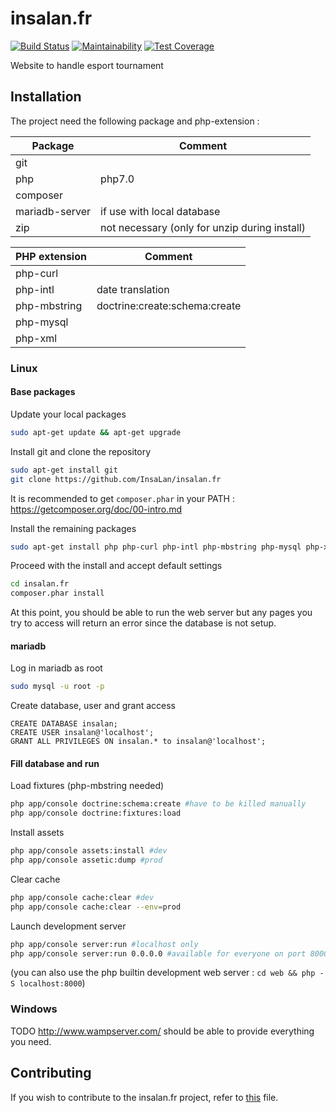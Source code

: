 # insalan.fr

[![Build Status](https://travis-ci.org/InsaLan/insalan.fr.svg?branch=master)](https://travis-ci.org/InsaLan/insalan.fr)
[![Maintainability](https://api.codeclimate.com/v1/badges/68707ca6cd1a2b332dc4/maintainability)](https://codeclimate.com/github/InsaLan/insalan.fr/maintainability)
[![Test Coverage](https://api.codeclimate.com/v1/badges/68707ca6cd1a2b332dc4/test_coverage)](https://codeclimate.com/github/InsaLan/insalan.fr/test_coverage)

Website to handle esport tournament


## Installation

The project need the following package and php-extension :

Package | Comment
------- | -------
git |
php | php7.0
composer |
mariadb-server | if use with local database
zip | not necessary (only for unzip during install)

PHP extension | Comment
------------- | -------
php-curl |
php-intl | date translation
php-mbstring | doctrine:create:schema:create
php-mysql |
php-xml |


### Linux


#### Base packages

Update your local packages

```bash
sudo apt-get update && apt-get upgrade
```

Install git and clone the repository

```bash
sudo apt-get install git
git clone https://github.com/InsaLan/insalan.fr
```

It is recommended to get `composer.phar` in your PATH : https://getcomposer.org/doc/00-intro.md

Install the remaining packages

```bash
sudo apt-get install php php-curl php-intl php-mbstring php-mysql php-xml mariadb-server zip
```

Proceed with the install and accept default settings

```bash
cd insalan.fr
composer.phar install
```

At this point, you should be able to run the web server but any pages you try to access will return an error since the database is not setup.


#### mariadb

Log in mariadb as root

```bash
sudo mysql -u root -p
```

Create database, user and grant access

```mariadb
CREATE DATABASE insalan;
CREATE USER insalan@'localhost';
GRANT ALL PRIVILEGES ON insalan.* to insalan@'localhost';
```


#### Fill database and run

Load fixtures (php-mbstring needed)

```bash
php app/console doctrine:schema:create #have to be killed manually
php app/console doctrine:fixtures:load
```

Install assets

```bash
php app/console assets:install #dev
php app/console assetic:dump #prod
```

Clear cache

```bash
php app/console cache:clear #dev
php app/console cache:clear --env=prod
```

Launch development server

```bash
php app/console server:run #localhost only
php app/console server:run 0.0.0.0 #available for everyone on port 8000
```
(you can also use the php builtin development web server : `cd web && php -S localhost:8000`)


### Windows

TODO
http://www.wampserver.com/ should be able to provide everything you need.


## Contributing

If you wish to contribute to the insalan.fr project, refer to [this](https://github.com/insalan/insalan.fr/blob/master/CONTRIBUTING.md) file.
